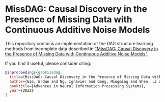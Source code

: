 # MissDAG: Causal Discovery in the Presence of Missing Data with Continuous Additive Noise Models

This repository contains an implementation of the DAG structure learning methods from incomplete data described in ["MissDAG: Causal Discovery in the Presence of Missing Data with Continuous Additive Noise Models"](https://openreview.net/pdf?id=6TJryN46h7j).

If you find it useful, please consider citing:
```bibtex
@inproceedings{gaomissdag,
  title={MissDAG: Causal Discovery in the Presence of Missing Data with Continuous Additive Noise Models},
  author={Gao, Erdun and Ng, Ignavier and Gong, Mingming and Shen, Li and Huang, Wei and Liu, Tongliang and Zhang, Kun and Bondell, Howard},
  booktitle={Advances in Neural Information Processing Systems},
  year={2022}
}
```
